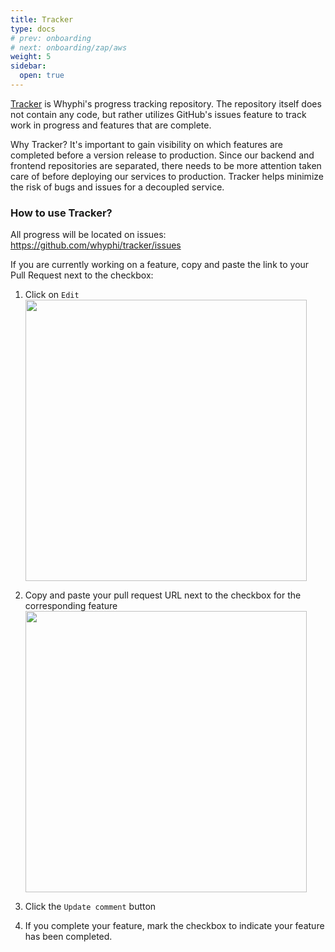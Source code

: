 ```yaml
---
title: Tracker
type: docs
# prev: onboarding
# next: onboarding/zap/aws
weight: 5
sidebar:
  open: true
---
```


[Tracker](https://github.com/whyphi/tracker) is Whyphi's progress tracking repository. The repository itself does not contain any code, but rather utilizes GitHub's issues feature to track work in progress and features that are complete.

Why Tracker? It's important to gain visibility on which features are completed before a version release to production. Since our backend and frontend repositories are separated, there needs to be more attention taken care of before deploying our services to production. Tracker helps minimize the risk of bugs and issues for a decoupled service.

### How to use Tracker?

All progress will be located on issues: https://github.com/whyphi/tracker/issues

If you are currently working on a feature, copy and paste the link to your Pull Request next to the checkbox:

1. Click on `Edit`
   <img src="/images/tracker/tracker_edit.png" width="450">

2. Copy and paste your pull request URL next to the checkbox for the corresponding feature
   <img src="/images/tracker/tracker_pr_link.png" width="450">

3. Click the `Update comment` button

4. If you complete your feature, mark the checkbox to indicate your feature has been completed.
